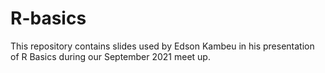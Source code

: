 # R-basics
This repository contains slides used by Edson Kambeu in his presentation of R Basics during our September 2021 meet up. 
